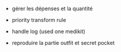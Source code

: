 - gérer les dépenses et la quantité
- priority transform rule

- handle log (used one medikit)


- reproduire la partie outfit et secret pocket